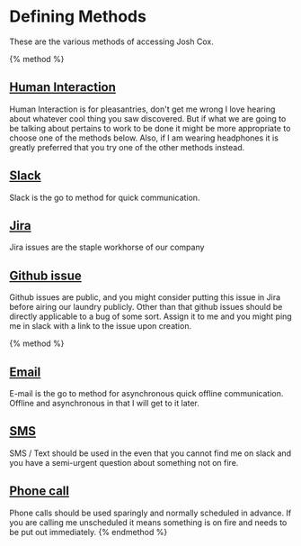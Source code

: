 # Defining Methods

These are the various methods of accessing Josh Cox.

{% method %}
## [Human Interaction](./human.md)

Human Interaction is for pleasantries, don't get me wrong I love
hearing about whatever cool thing you saw discovered. But if what we are
going to be talking about pertains to work to be done it might be more
appropriate to choose one of the methods below.  Also, if I am wearing
headphones it is greatly preferred that you try one of the other methods
instead.

## [Slack](./slack.md)

Slack is the go to method for quick communication.

## [Jira](./jira.md)

Jira issues are the staple workhorse of our company

## [Github issue](./github.md)

Github issues are public, and you might consider putting this issue in
Jira before airing our laundry publicly.  Other than that github issues
should be directly applicable to a bug of some sort. Assign it to me and
you might ping me in slack with a link to the issue upon creation.

{% method %}
## [Email](./email.md)

E-mail is the go to method for asynchronous quick offline communication.
Offline and asynchronous in that I will get to it later.

## [SMS](./sms.md)

SMS / Text should be used in the even that you cannot find me on slack
and you have a semi-urgent question about something not on fire.

## [Phone call](./phone.md)

Phone calls should be used sparingly and normally scheduled in advance.
If you are calling me unscheduled it means something is on fire and
needs to be put out immediately.
{% endmethod %}
